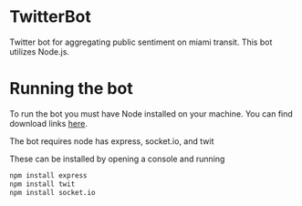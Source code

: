 TwitterBot
==========

Twitter bot for aggregating public sentiment on miami transit. This bot utilizes Node.js.


Running the bot
==========
To run the bot you must have Node installed on your machine. You can find download links [here](http://nodejs.org/download/).

The bot requires node has express, socket.io, and twit 

These can be installed by opening a console and running 

```sh
npm install express
npm install twit
npm install socket.io
```

